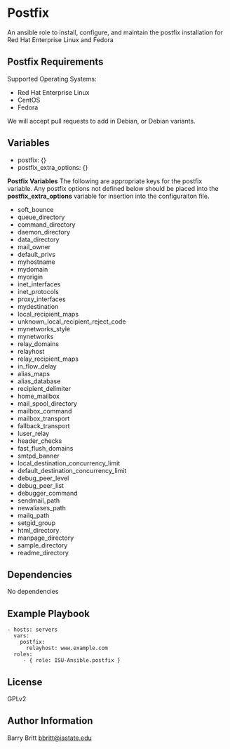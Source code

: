 Postfix
=======
An ansible role to install, configure, and maintain the postfix installation for Red Hat Enterprise Linux and Fedora


Postfix Requirements
--------------------
Supported Operating Systems:
  - Red Hat Enterprise Linux
  - CentOS
  - Fedora

We will accept pull requests to add in Debian, or Debian variants.

Variables
---------
* postfix: {}
* postfix_extra_options: {}

**Postfix Variables**
The following are appropriate keys for the postfix variable. Any postfix options not defined below should be placed into the **postfix_extra_options** variable for insertion into the configuraiton file.

* soft_bounce
* queue_directory
* command_directory
* daemon_directory
* data_directory
* mail_owner
* default_privs
* myhostname
* mydomain
* myorigin
* inet_interfaces
* inet_protocols
* proxy_interfaces
* mydestination
* local_recipient_maps
* unknown_local_recipient_reject_code
* mynetworks_style
* mynetworks
* relay_domains
* relayhost
* relay_recipient_maps
* in_flow_delay
* alias_maps
* alias_database
* recipient_delimiter
* home_mailbox
* mail_spool_directory
* mailbox_command
* mailbox_transport
* fallback_transport
* luser_relay
* header_checks
* fast_flush_domains
* smtpd_banner
* local_destination_concurrency_limit
* default_destination_concurrency_limit
* debug_peer_level
* debug_peer_list
* debugger_command
* sendmail_path
* newaliases_path
* mailq_path
* setgid_group
* html_directory
* manpage_directory
* sample_directory
* readme_directory

Dependencies
------------
No dependencies

Example Playbook
----------------

    - hosts: servers
      vars:
        postfix:
          relayhost: www.example.com
      roles:
         - { role: ISU-Ansible.postfix }

License
-------
GPLv2

Author Information
------------------
Barry Britt <bbritt@iastate.edu>
